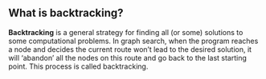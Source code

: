 ## What is backtracking?

**Backtracking** is a general strategy for finding all (or some) solutions to some computational problems. In graph search, when the program reaches a node and decides the current route won’t lead to the desired solution, it will ‘abandon’ all the nodes on this route and go back to the last starting point. This process is called backtracking.